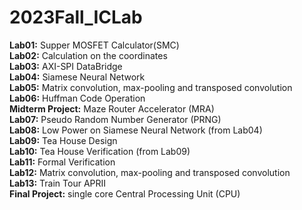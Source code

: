# 2023Fall_ICLab
 
**Lab01:** Supper MOSFET Calculator(SMC)  
**Lab02:** Calculation on the coordinates  
**Lab03:** AXI-SPI DataBridge  
**Lab04:** Siamese Neural Network  
**Lab05:** Matrix convolution, max-pooling and transposed convolution  
**Lab06:** Huffman Code Operation  
**Midterm Project:** Maze Router Accelerator (MRA)  
**Lab07:** Pseudo Random Number Generator (PRNG)  
**Lab08:** Low Power on Siamese Neural Network (from Lab04)  
**Lab09:** Tea House Design  
**Lab10:** Tea House Verification (from Lab09)  
**Lab11:** Formal Verification  
**Lab12:** Matrix convolution, max-pooling and transposed convolution  
**Lab13:** Train Tour APRII  
**Final Project:** single core Central Processing Unit (CPU)  
